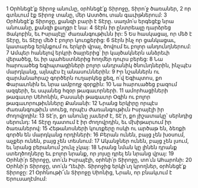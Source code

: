 1 Օրհնեցէ՛ք Տիրոջ անունը,
օրհնեցէ՛ք Տիրոջը, Տիրո՛ջ ծառաներ,
2 որ գտնւում էք Տիրոջ տանը,
մեր Աստծու տան գաւիթներում:
3 Օրհնեցէ՛ք Տիրոջը, քանզի բարի է Տէրը.
սաղմո՛ս երգեցէք նրա անուանը, քանզի քաղցր է նա:
4 Տէրն իր ընտրեալը դարձրեց Յակոբին,
եւ Իսրայէլը՝ ժառանգութիւնն իր:
5 Ես հասկացայ, որ մեծ է Տէրը,
եւ Տէրը մեծ է բոլոր կուռքերից:
6 Տէրն ինչ որ ցանկացաւ,
կատարեց երկնքում ու երկրի վրայ,
ծովում եւ բոլոր անդունդներում:
7 Ամպեր հանելով երկրի ծայրերից՝
իր կայծակներն անձրեւի վերածեց,
եւ իր պահեստներից հողմեր դուրս բերեց:
8 Նա հարուածեց եգիպտացիների բոլոր անդրանիկ ծնունդներին,
ինչպէս մարդկանց, այնպէս էլ անասուններին:
9 Իր նշաններն ու զարմանահրաշ գործերն ուղարկեց քեզ, ո՛վ Եգիպտոս,
քո Փարաւոնին եւ նրա ամբողջ զօրքին:
10 Նա հարուածեց բազում ազգերի, եւ սպանեց հզօր թագաւորների.
11 ամորհացիների թագաւոր Սեհոնին,
Բասանի թագաւոր Օգին
ու բոլոր թագաւորութիւնները Քանանի:
12 Նրանց երկիրը որպէս ժառանգութիւն տուեց,
որպէս ժառանգութիւն Իսրայէլի իր ժողովրդին:
13 Տէ՛ր, քո անունը յաւերժ է,
Տէ՛ր, քո յիշատակը՝ սերնդից սերունդ:
14 Տէրը դատում է իր ժողովրդին, եւ մխիթարւում իր ծառաներով:
15 Հեթանոսների կուռքերը ոսկի ու արծաթ են,
ձեռքի գործն են մարդկանց որդիների:
16 Բերան ունեն, բայց չեն խօսում,
աչքեր ունեն, բայց չեն տեսնում:
17 Ականջներ ունեն, բայց չեն լսում,
եւ նրանց բերանում շունչ չկայ:
18 Նրանց նման կը լինեն դրանք ստեղծողները
եւ բոլոր նրանք, որ յոյսը դրել են նրանց վրայ:
19 Օրհնի՛ր Տիրոջը, տո՛ւն Իսրայէլի,
օրհնի՛ր Տիրոջը, տո՛ւն Ահարոնի:
20 Օրհնի՛ր Տիրոջը, տո՛ւն Ղեւիի.
Տիրոջից երկի՛ւղ կրողներ, օրհնեցէ՛ք Տիրոջը:
21 Օրհնութի՜ւն Տիրոջը Սիոնից,
Նրան, որ բնակւում է Երուսաղէմում:
